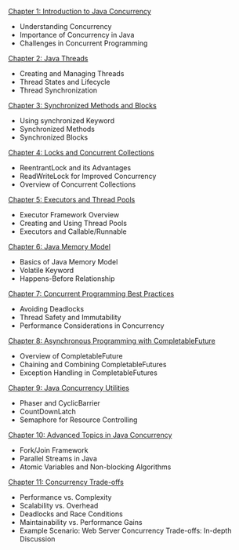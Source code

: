 [Chapter 1: Introduction to Java Concurrency](./Chapters/Chapter-01-00.md)

- Understanding Concurrency
- Importance of Concurrency in Java
- Challenges in Concurrent Programming

[Chapter 2: Java Threads](./Chapters/Chapter-02-00.md)

- Creating and Managing Threads
- Thread States and Lifecycle
- Thread Synchronization

[Chapter 3: Synchronized Methods and Blocks](./Chapters/Chapter-03-00.md)

- Using synchronized Keyword
- Synchronized Methods
- Synchronized Blocks

[Chapter 4: Locks and Concurrent Collections](./Chapters/Chapter-04-00.md)

- ReentrantLock and its Advantages
- ReadWriteLock for Improved Concurrency
- Overview of Concurrent Collections

[Chapter 5: Executors and Thread Pools](./Chapters/Chapter-05-00.md)

- Executor Framework Overview
- Creating and Using Thread Pools
- Executors and Callable/Runnable

[Chapter 6: Java Memory Model](./Chapters/Chapter-06-00.md)

- Basics of Java Memory Model
- Volatile Keyword
- Happens-Before Relationship

[Chapter 7: Concurrent Programming Best Practices](./Chapters/Chapter-07-00.md)

- Avoiding Deadlocks
- Thread Safety and Immutability
- Performance Considerations in Concurrency

[Chapter 8: Asynchronous Programming with CompletableFuture](./Chapters/Chapter-08-00.md)

- Overview of CompletableFuture
- Chaining and Combining CompletableFutures
- Exception Handling in CompletableFutures

[Chapter 9: Java Concurrency Utilities](./Chapters/Chapter-09-00.md)

- Phaser and CyclicBarrier
- CountDownLatch
- Semaphore for Resource Controlling

[Chapter 10: Advanced Topics in Java Concurrency](./Chapters/Chapter-10-00.md)

- Fork/Join Framework
- Parallel Streams in Java
- Atomic Variables and Non-blocking Algorithms

[Chapter 11: Concurrency Trade-offs](./Chapters/Chapter-11-00.md)
- Performance vs. Complexity
- Scalability vs. Overhead
- Deadlocks and Race Conditions
- Maintainability vs. Performance Gains
- Example Scenario: Web Server
Concurrency Trade-offs: In-depth Discussion
